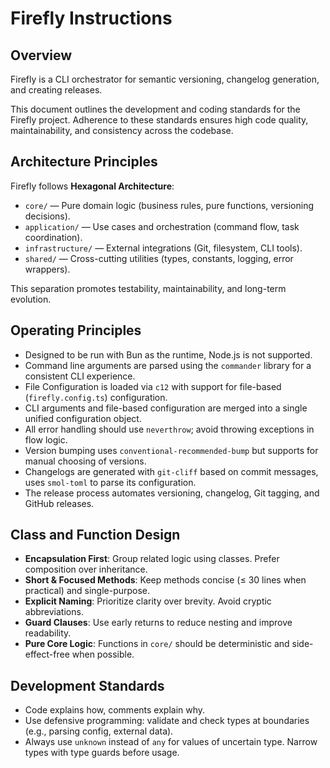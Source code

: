 # Firefly Instructions

## Overview

Firefly is a CLI orchestrator for semantic versioning, changelog generation, and creating releases.

This document outlines the development and coding standards for the Firefly project. Adherence to these standards ensures high code quality, maintainability, and consistency across the codebase.

## Architecture Principles

Firefly follows **Hexagonal Architecture**:

- `core/` — Pure domain logic (business rules, pure functions, versioning decisions).
- `application/` — Use cases and orchestration (command flow, task coordination).
- `infrastructure/` — External integrations (Git, filesystem, CLI tools).
- `shared/` — Cross-cutting utilities (types, constants, logging, error wrappers).

This separation promotes testability, maintainability, and long-term evolution.

## Operating Principles

- Designed to be run with Bun as the runtime, Node.js is not supported.
- Command line arguments are parsed using the `commander` library for a consistent CLI experience.
- File Configuration is loaded via `c12` with support for file-based (`firefly.config.ts`) configuration.
- CLI arguments and file-based configuration are merged into a single unified configuration object.
- All error handling should use `neverthrow`; avoid throwing exceptions in flow logic.
- Version bumping uses `conventional-recommended-bump` but supports for manual choosing of versions.
- Changelogs are generated with `git-cliff` based on commit messages, uses `smol-toml` to parse its configuration.
- The release process automates versioning, changelog, Git tagging, and GitHub releases.

## Class and Function Design

- **Encapsulation First**: Group related logic using classes. Prefer composition over inheritance.
- **Short & Focused Methods**: Keep methods concise (≤ 30 lines when practical) and single-purpose.
- **Explicit Naming**: Prioritize clarity over brevity. Avoid cryptic abbreviations.
- **Guard Clauses**: Use early returns to reduce nesting and improve readability.
- **Pure Core Logic**: Functions in `core/` should be deterministic and side-effect-free when possible.

## Development Standards

- Code explains how, comments explain why.
- Use defensive programming: validate and check types at boundaries (e.g., parsing config, external data).
- Always use `unknown` instead of `any` for values of uncertain type. Narrow types with type guards before usage.
